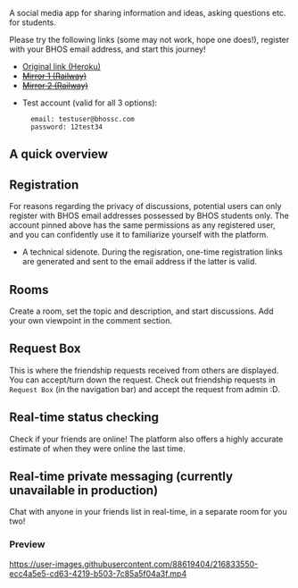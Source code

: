 A social media app for sharing information and ideas, asking questions etc. for students.

Please try the following links (some may not work, hope one does!), register with your BHOS email address, and start this journey!

- <a href="https://bhossc.herokuapp.com/" target="_blank">Original link (Heroku)</a>
- ~~<a href="https://bhossc-production.up.railway.app/" target="_blank" rel="noopener noreferrer">Mirror 1 (Railway)</a>~~
- ~~<a href="https://bhosscmirror.up.railway.app/" target="_blank" rel="noopener noreferrer">Mirror 2 (Railway)</a>~~

* Test account (valid for all 3 options):
          
        email: testuser@bhossc.com     
        password: 12test34

## A quick overview

## Registration

For reasons regarding the privacy of discussions, potential users
can only register with BHOS email addresses possessed by BHOS students only. The account pinned above
has the same permissions as any registered user, and you can confidently use it to familiarize
yourself with the platform.

* A technical sidenote. During the regisration, one-time registration links are generated and sent to the email address if the latter is valid.

## Rooms

Create a room, set the topic and description, and start discussions.
Add your own viewpoint in the comment section.

## Request Box

This is where the friendship requests received from others are displayed. You can accept/turn down the request.
Check out friendship requests in `Request Box` (in the navigation bar) and accept the request from admin :D.

## Real-time status checking

Check if your friends are online! The platform also offers a highly accurate
estimate of when they were online the last time.

## Real-time private messaging (currently unavailable in production)

Chat with anyone in your friends list in real-time, in a separate room for you two!

### Preview


https://user-images.githubusercontent.com/88619404/216833550-ecc4a5e5-cd63-4219-b503-7c85a5f04a3f.mp4


